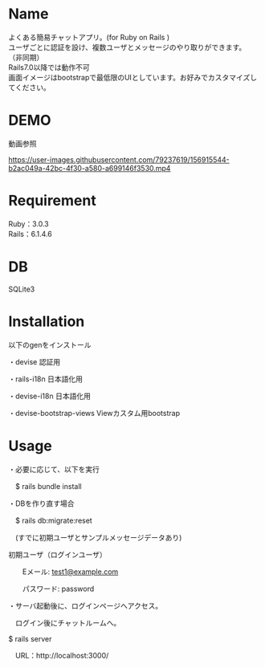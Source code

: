 # Name

よくある簡易チャットアプリ。(for Ruby on Rails )<br/>
ユーザごとに認証を設け、複数ユーザとメッセージのやり取りができます。
（非同期）
<br/>
Rails7.0以降では動作不可
<br/>
画面イメージはbootstrapで最低限のUIとしています。お好みでカスタマイズしてください。
# DEMO

動画参照


https://user-images.githubusercontent.com/79237619/156915544-b2ac049a-42bc-4f30-a580-a699146f3530.mp4



# Requirement

Ruby：3.0.3<br/>
Rails：6.1.4.6


# DB

SQLite3


# Installation

以下のgenをインストール

・devise   認証用

・rails-i18n   日本語化用

・devise-i18n  日本語化用

・devise-bootstrap-views    Viewカスタム用bootstrap

# Usage
・必要に応じて、以下を実行

　$ rails bundle install
　
 
・DBを作り直す場合

　$ rails db:migrate:reset
 
　(すでに初期ユーザとサンプルメッセージデータあり)
　
　<br/>
 
   初期ユーザ（ログインユーザ）
 
　　Eメール: test1@example.com
  
　　パスワード: password


・サーバ起動後に、ログインページへアクセス。<br/>

　ログイン後にチャットルームへ。
 
   $ rails server
  
　URL：http://localhost:3000/

